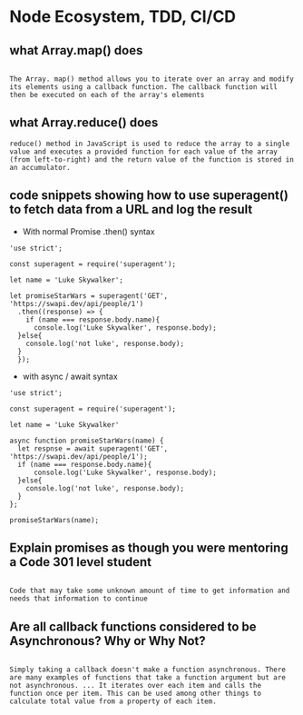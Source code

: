 # Node Ecosystem, TDD, CI/CD

## what Array.map() does

```

The Array. map() method allows you to iterate over an array and modify its elements using a callback function. The callback function will then be executed on each of the array's elements

```


## what Array.reduce() does

```
reduce() method in JavaScript is used to reduce the array to a single value and executes a provided function for each value of the array (from left-to-right) and the return value of the function is stored in an accumulator.

```

## code snippets showing how to use superagent() to fetch data from a URL and log the result

- With normal Promise .then() syntax

```
'use strict';

const superagent = require('superagent');

let name = 'Luke Skywalker';

let promiseStarWars = superagent('GET', 'https://swapi.dev/api/people/1')
  .then((response) => {
    if (name === response.body.name){
      console.log('Luke Skywalker', response.body);
  }else{
    console.log('not luke', response.body);
  }
  });

```
- with async / await syntax

```
'use strict';

const superagent = require('superagent');

let name = 'Luke Skywalker'

async function promiseStarWars(name) {
  let respnse = await superagent('GET', 'https://swapi.dev/api/people/1');
  if (name === response.body.name){
      console.log('Luke Skywalker', response.body);
  }else{
    console.log('not luke', response.body);
  }
};

promiseStarWars(name);

```

## Explain promises as though you were mentoring a Code 301 level student

```

Code that may take some unknown amount of time to get information and needs that information to continue

```


## Are all callback functions considered to be Asynchronous? Why or Why Not?

```

Simply taking a callback doesn't make a function asynchronous. There are many examples of functions that take a function argument but are not asynchronous. ... It iterates over each item and calls the function once per item. This can be used among other things to calculate total value from a property of each item.

```


